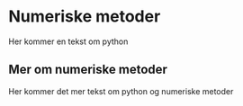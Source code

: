 # Numeriske metoder
Her kommer en tekst om python
## Mer om numeriske metoder
Her kommer det mer tekst om python og numeriske metoder